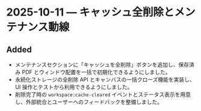 # 2025-10-11 — キャッシュ全削除とメンテナンス動線

## Added
- メンテナンスセクションに「キャッシュを全削除」ボタンを追加し、保存済み PDF とウィンドウ配置を一括で初期化できるようにしました。
- 永続化ストレージの全削除 API とキャンバスの一括クローズ機能を実装し、UI 操作とテストから利用できるようにしました。
- 削除完了時の `workspace:cache-cleared` イベントとステータス表示を用意し、外部統合とユーザーへのフィードバックを整備しました。
